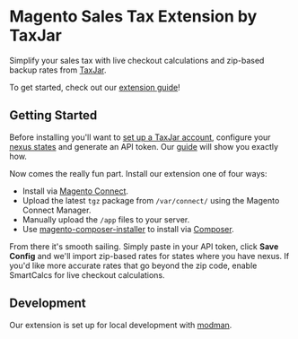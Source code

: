 # Magento Sales Tax Extension by TaxJar

Simplify your sales tax with live checkout calculations and zip-based backup rates from [TaxJar](http://www.taxjar.com).

To get started, check out our [extension guide](http://www.taxjar.com/guides/integrations/magento/)!

## Getting Started

Before installing you'll want to [set up a TaxJar account](https://app.taxjar.com/sign_up), configure your [nexus states](http://blog.taxjar.com/sales-tax-nexus-definition/) and generate an API token. Our [guide](http://www.taxjar.com/guides/integrations/magento/) will show you exactly how.

Now comes the really fun part. Install our extension one of four ways:

- Install via [Magento Connect](https://www.magentocommerce.com/magento-connect/sales-tax-automation-by-taxjar.html).
- Upload the latest `tgz` package from `/var/connect/` using the Magento Connect Manager.
- Manually upload the `/app` files to your server.
- Use [magento-composer-installer](https://github.com/Cotya/magento-composer-installer) to install via [Composer](https://getcomposer.org).

From there it's smooth sailing. Simply paste in your API token, click **Save Config** and we'll import zip-based rates for states where you have nexus. If you'd like more accurate rates that go beyond the zip code, enable SmartCalcs for live checkout calculations.

## Development

Our extension is set up for local development with [modman](https://github.com/colinmollenhour/modman).